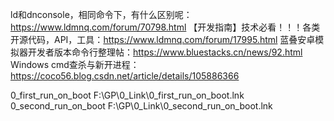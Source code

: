 ld和dnconsole，相同命令下，有什么区别呢：https://www.ldmnq.com/forum/70798.html
【开发指南】技术必看！！！各类开源代码，API，工具：https://www.ldmnq.com/forum/17995.html
蓝叠安卓模拟器开发者版本命令行整理帖：https://www.bluestacks.cn/news/92.html
Windows cmd查杀与新开进程：https://coco56.blog.csdn.net/article/details/105886366

0_first_run_on_boot
F:\GP\0_Link\0_first_run_on_boot.lnk
0_second_run_on_boot
F:\GP\0_Link\0_second_run_on_boot.lnk